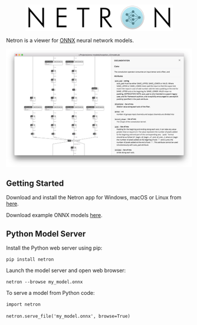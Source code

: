 
<p align='center'><img width='400' src='media/logo.png'/></p>

Netron is a viewer for [ONNX](http://onnx.ai) neural network models.

<p align='center'><a href='https://www.lutzroeder.com/ai'><img src='media/screenshot.png' width='800'></a></p>

## Getting Started

Download and install the Netron app for Windows, macOS or Linux from [here](https://github.com/lutzroeder/Netron/releases).

Download example ONNX models [here](https://github.com/onnx/models).

## Python Model Server 

Install the Python web server using pip: 
```
pip install netron
```

Launch the model server and open web browser:

```
netron --browse my_model.onnx
```

To serve a model from Python code:
```
import netron

netron.serve_file('my_model.onnx', browse=True)
```
